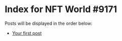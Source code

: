 # Index for NFT World #9171
Posts will be displayed in the order below:

- [Your first post](./001-first.md)

